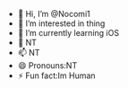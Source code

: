 - 👋 Hi, I’m @Nocomi1
- 👀 I’m interested in thing
- 🌱 I’m currently learning iOS
- 💞️ NT
- 📫 NT
- 😄 Pronouns:NT
- ⚡ Fun fact:Im Human

<!---
Nocomi1/Nocomi1 is a ✨ special ✨ repository because its `README.md` (this file) appears on your GitHub profile.
You can click the Preview link to take a look at your changes.
--->
